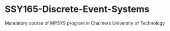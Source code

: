 # SSY165-Discrete-Event-Systems
Mandatory course of MPSYS program in Chalmers University of Technology
